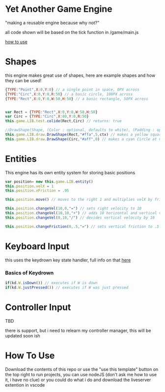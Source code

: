 # Yet Another Game Engine
"making a reusable engine because why not?"

all code shown will be based on the tick function in /game/main.js

[how to use](https://github.com/loglot/Yet-Another-Game-Engine?tab=readme-ov-file#how-to-use)

# Shapes
this engine makes great use of shapes, here are example shapes and how they can be used!
```javascript
{TYPE:"Point",X:0,Y:0} // a single point in space, 0PX across
{TYPE:"Circ",X:0,Y:0,R:50} // a basic circle, 100PX across
{TYPE:"Rect",X:0,Y:0,W:50,H:50} // a basic rectangle, 50PX across


var Rect = {TYPE:"Rect",X:0,Y:0,W:50,H:50}
var Circ = {TYPE:"Circ",X:80,Y:0,R:50}
this.game.LIB.test.colide(Rect,Circ) // returns: true

//DrawShape(Shape, (Color : optional, defaults to white), (Padding : optional, defaults to 0), (Context : optional, defaults to basic screen))
this.game.LIB.draw.DrawShape(Rect,"#ffa",5,ctx) // makes a yellow square at Rects position and size with a padding of 5
this.game.LIB.draw.DrawShape(Circ,"#aff",0) // makes a cyan Circle at Circs position and size with a padding of 0, this circle overlaps the rectangle
```

# Entities
This engine has its own entity system for storing basic positions
```javascript   
var position= new this.game.LIB.entity()
this.position.velX = 1
this.position.xFriction = .95

this.position.move() // moves to the right 1 and multiplies velX by friction

this.position.changeVel(10,0,"=") // sets right velocity to 10
this.position.changeVel(10,10,"+") // adds 10 horizontal and vertical velocity
this.position.changeVel(0,10,"/") // devides vertical velocity by 10

this.position.changeFriction(0,.5,"=") // sets vertical friction to .5
```

# Keyboard Input
this uses the keydrown key state handler, full info on that [here](https://jeremyckahn.github.io/keydrown/)
### Basics of Keydrown
```javascript
if(kd.W.isDown()) // executes if W is down
if(kd.W.justPressed()) // executes if W was just pressed
```

# Controller Input
TBD

there is support, but i need to relearn my controller manager, this will be updated soon ish

# How To Use
Download the contents of this repo or use the "use this template" button on the top right
to run projects, you can use nodeJS (don't ask me how to use it, i have no clue) or you could do what i do and download the liveserver extention in vscode
